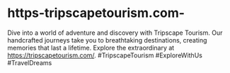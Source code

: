 # https-tripscapetourism.com-
Dive into a world of adventure and discovery with Tripscape Tourism. Our handcrafted journeys take you to breathtaking destinations, creating memories that last a lifetime. Explore the extraordinary at https://tripscapetourism.com/. #TripscapeTourism #ExploreWithUs #TravelDreams
